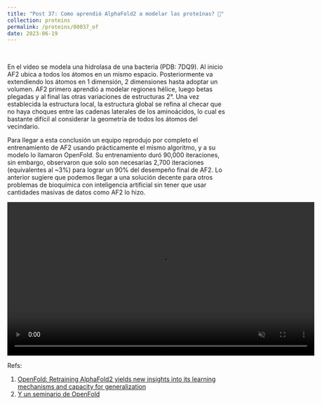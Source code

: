 ```yaml
---
title: "Post 37: Como aprendió AlphaFold2 a modelar las proteínas? 🤔"
collection: proteins
permalink: /proteins/00037_of
date: 2023-06-19
---
```


&nbsp;


En el vídeo se modela una hidrolasa de una bacteria (PDB: 7DQ9). Al inicio AF2 ubica a todos los átomos en un mismo espacio. Posteriormente va extendiendo los átomos en 1 dimensión, 2 dimensiones hasta adoptar un volumen. AF2 primero aprendió a modelar regiones hélice, luego betas plegadas y al final las otras variaciones de estructuras 2°. Una vez establecida la estructura local, la estructura global se refina al checar que no haya choques entre las cadenas laterales de los aminoácidos, lo cual es bastante difícil al considerar la geometría de todos los átomos del vecindario.  

Para llegar a esta conclusión un equipo reprodujo por completo el entrenamiento de AF2 usando prácticamente el mismo algoritmo, y a su modelo lo llamaron OpenFold.  Su entrenamiento duró 90,000 iteraciones, sin embargo, observaron que solo son necesarias 2,700 iteraciones (equivalentes al ~3%) para lograr un 90% del desempeño final de AF2. Lo anterior sugiere que podemos llegar a una solución decente para otros problemas de bioquímica con inteligencia artificial sin tener que usar cantidades masivas de datos como AF2 lo hizo.  

<div>
<center>
<video width="700" autoplay="autoplay" loop="true" controls muted>
  <source src="/images/proteins/00036_of.mp4" type="video/mp4">
  Your browser does not support the video tag.
</video>
</center>
</div>

Refs:

1. [OpenFold: Retraining AlphaFold2 yields new insights into its learning mechanisms and capacity for generalization](https://www.biorxiv.org/content/10.1101/2022.11.20.517210v2)
2. [Y un seminario de OpenFold](https://youtu.be/W92xVnUMkU0)


